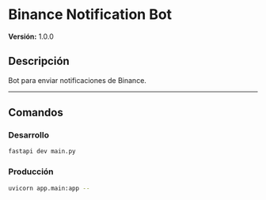 # Binance Notification Bot

**Versión:** 1.0.0

## Descripción

Bot para enviar notificaciones de Binance.

---

## Comandos

### Desarrollo

```bash
fastapi dev main.py
```

### Producción

```bash
uvicorn app.main:app --
```

